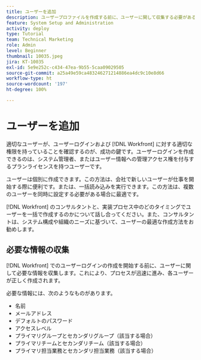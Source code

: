 ```yaml
---
title: ユーザーを追加
description: ユーザープロファイルを作成する前に、ユーザーに関して収集する必要がある情報を説明します。
feature: System Setup and Administration
activity: deploy
type: Tutorial
team: Technical Marketing
role: Admin
level: Beginner
thumbnail: 10035.jpeg
jira: KT-10035
exl-id: 5e9e252c-c434-47ea-9b55-5caa09029505
source-git-commit: a25a49e59ca483246271214886ea4dc9c10e8d66
workflow-type: ht
source-wordcount: '197'
ht-degree: 100%

---
```


# ユーザーを追加

適切なユーザーが、ユーザーログインおよび [!DNL Workfront] に対する適切な権限を持っていることを確認するのが、成功の鍵です。ユーザーログインを作成できるのは、システム管理者、またはユーザー情報への管理アクセス権を付与するプランライセンスを持つユーザーです。

ユーザーは個別に作成できます。この方法は、会社で新しいユーザーが仕事を開始する際に便利です。または、一括読み込みを実行できます。この方法は、複数のユーザーを同時に設定する必要がある場合に最適です。

[!DNL Workfront] のコンサルタントと、実装プロセス中のどのタイミングでユーザーを一括で作成するのかについて話し合ってください。また、コンサルタントは、システム構成や組織のニーズに基づいて、ユーザーの最適な作成方法をお勧めします。

## 必要な情報の収集

[!DNL Workfront] でのユーザーログインの作成を開始する前に、ユーザーに関して必要な情報を収集します。これにより、プロセスが迅速に進み、各ユーザーが正しく作成されます。

必要な情報には、次のようなものがあります。

* 名前
* メールアドレス
* デフォルトのパスワード
* アクセスレベル
* プライマリグループとセカンダリグループ（該当する場合）
* プライマリチームとセカンダリチーム（該当する場合）
* プライマリ担当業務とセカンダリ担当業務（該当する場合）
